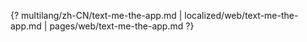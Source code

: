 {? multilang/zh-CN/text-me-the-app.md | localized/web/text-me-the-app.md | pages/web/text-me-the-app.md ?}
